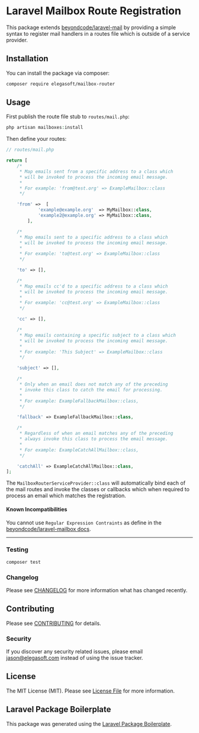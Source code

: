 # Laravel Mailbox Route Registration

This package extends [beyondcode/laravel-mail](https://github.com/beyondcode/laravel-mailbox) by providing a simple 
syntax to register mail handlers in a routes file which is outside of a service provider. 

## Installation

You can install the package via composer:

```bash
composer require elegasoft/mailbox-router
```

## Usage
First publish the route file stub to `routes/mail.php`:
``` php
php artisan mailboxes:install
```

Then define your routes:
``` php
// routes/mail.php

return [
    /*
     * Map emails sent from a specific address to a class which
     * will be invoked to process the incoming email message.
     *
     * For example: 'from@test.org' => ExampleMailbox::class
     */

    'from' =>  [
            'example@example.org'  => MyMailbox::class,
            'example2@example.org' => MyMailbox::class,
        ],

    /*
     * Map emails sent to a specific address to a class which
     * will be invoked to process the incoming email message.
     *
     * For example: 'to@test.org' => ExampleMailbox::class
     */

    'to' => [],

    /*
     * Map emails cc'd to a specific address to a class which
     * will be invoked to process the incoming email message.
     *
     * For example: 'cc@test.org' => ExampleMailbox::class
     */

    'cc' => [],

    /*
     * Map emails containing a specific subject to a class which
     * will be invoked to process the incoming email message.
     *
     * For example: 'This Subject' => ExampleMailbox::class
     */

    'subject' => [],

    /*
     * Only when an email does not match any of the preceding
     * invoke this class to catch the email for processing.
     *
     * For example: ExampleFallbackMailbox::class,
     */

    'fallback' => ExampleFallbackMailbox::class,

    /*
     * Regardless of when an email matches any of the preceding
     * always invoke this class to process the email message.
     *
     * For example: ExampleCatchAllMailbox::class,
     */

    'catchAll' => ExampleCatchAllMailbox::class,
];
```

The `MailboxRouterServiceProvider::class` will automatically bind each of the mail routes and invoke the classes or 
callbacks which when required to process an email which matches the registration.

#### Known Incompatibilities

You cannot use `Regular Expression Contraints` as define in the 
[beyondcode/laravel-mailbox docs](https://beyondco.de/docs/laravel-mailbox/basic-usage/mailboxes#regular-expression-constraints).

---

### Testing

``` bash
composer test
```

### Changelog

Please see [CHANGELOG](CHANGELOG.md) for more information what has changed recently.

## Contributing

Please see [CONTRIBUTING](CONTRIBUTING.md) for details.

### Security

If you discover any security related issues, please email jason@elegasoft.com instead of using the issue tracker.

## License

The MIT License (MIT). Please see [License File](LICENSE.md) for more information.

## Laravel Package Boilerplate

This package was generated using the [Laravel Package Boilerplate](https://laravelpackageboilerplate.com).
